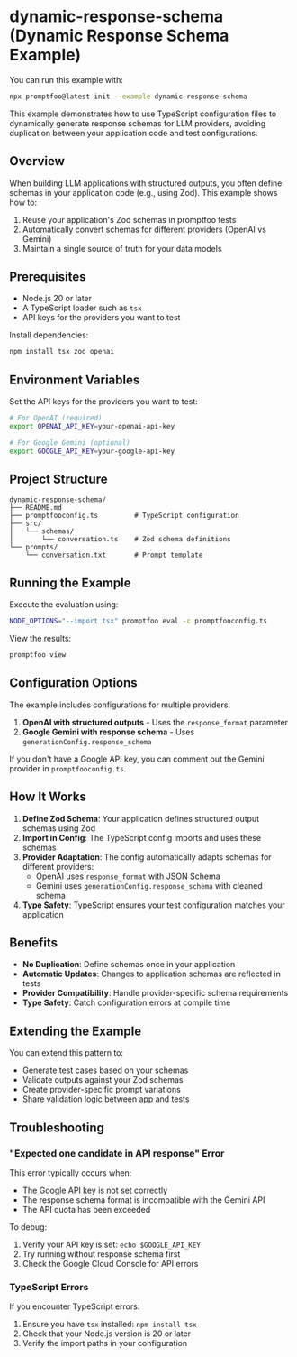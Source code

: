 # dynamic-response-schema (Dynamic Response Schema Example)

You can run this example with:

```bash
npx promptfoo@latest init --example dynamic-response-schema
```

This example demonstrates how to use TypeScript configuration files to dynamically generate response schemas for LLM providers, avoiding duplication between your application code and test configurations.

## Overview

When building LLM applications with structured outputs, you often define schemas in your application code (e.g., using Zod). This example shows how to:

1. Reuse your application's Zod schemas in promptfoo tests
2. Automatically convert schemas for different providers (OpenAI vs Gemini)
3. Maintain a single source of truth for your data models

## Prerequisites

- Node.js 20 or later
- A TypeScript loader such as `tsx`
- API keys for the providers you want to test

Install dependencies:

```bash
npm install tsx zod openai
```

## Environment Variables

Set the API keys for the providers you want to test:

```bash
# For OpenAI (required)
export OPENAI_API_KEY=your-openai-api-key

# For Google Gemini (optional)
export GOOGLE_API_KEY=your-google-api-key
```

## Project Structure

```
dynamic-response-schema/
├── README.md
├── promptfooconfig.ts         # TypeScript configuration
├── src/
│   └── schemas/
│       └── conversation.ts    # Zod schema definitions
└── prompts/
    └── conversation.txt       # Prompt template
```

## Running the Example

Execute the evaluation using:

```bash
NODE_OPTIONS="--import tsx" promptfoo eval -c promptfooconfig.ts
```

View the results:

```bash
promptfoo view
```

## Configuration Options

The example includes configurations for multiple providers:

1. **OpenAI with structured outputs** - Uses the `response_format` parameter
2. **Google Gemini with response schema** - Uses `generationConfig.response_schema`

If you don't have a Google API key, you can comment out the Gemini provider in `promptfooconfig.ts`.

## How It Works

1. **Define Zod Schema**: Your application defines structured output schemas using Zod
2. **Import in Config**: The TypeScript config imports and uses these schemas
3. **Provider Adaptation**: The config automatically adapts schemas for different providers:
   - OpenAI uses `response_format` with JSON Schema
   - Gemini uses `generationConfig.response_schema` with cleaned schema
4. **Type Safety**: TypeScript ensures your test configuration matches your application

## Benefits

- **No Duplication**: Define schemas once in your application
- **Automatic Updates**: Changes to application schemas are reflected in tests
- **Provider Compatibility**: Handle provider-specific schema requirements
- **Type Safety**: Catch configuration errors at compile time

## Extending the Example

You can extend this pattern to:

- Generate test cases based on your schemas
- Validate outputs against your Zod schemas
- Create provider-specific prompt variations
- Share validation logic between app and tests

## Troubleshooting

### "Expected one candidate in API response" Error

This error typically occurs when:
- The Google API key is not set correctly
- The response schema format is incompatible with the Gemini API
- The API quota has been exceeded

To debug:
1. Verify your API key is set: `echo $GOOGLE_API_KEY`
2. Try running without response schema first
3. Check the Google Cloud Console for API errors

### TypeScript Errors

If you encounter TypeScript errors:
1. Ensure you have `tsx` installed: `npm install tsx`
2. Check that your Node.js version is 20 or later
3. Verify the import paths in your configuration 